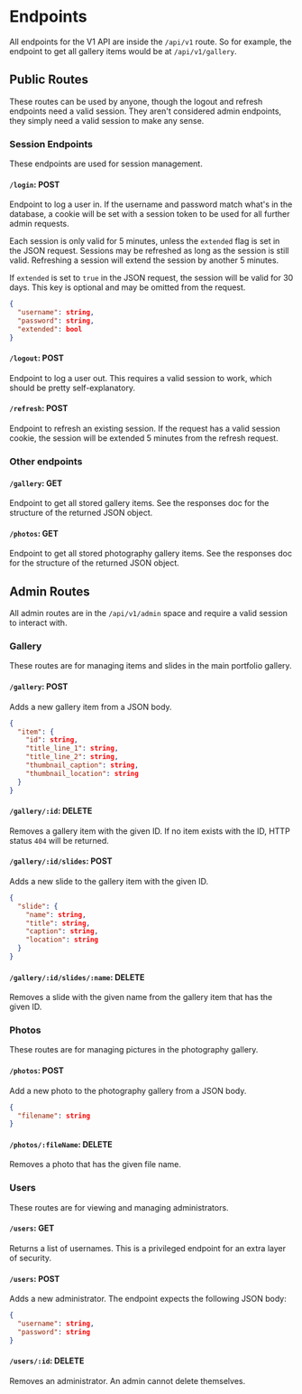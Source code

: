 # Endpoints

All endpoints for the V1 API are inside the `/api/v1` route. So for example, the endpoint to get all gallery items would be at `/api/v1/gallery`.

## Public Routes

These routes can be used by anyone, though the logout and refresh endpoints need a valid session. They aren't considered admin endpoints, they simply need a valid session to make any sense.

### Session Endpoints

These endpoints are used for session management.

#### `/login`: POST

Endpoint to log a user in. If the username and password match what's in the database, a cookie will be set with a session token to be used for all further admin requests.

Each session is only valid for 5 minutes, unless the `extended` flag is set in the JSON request. Sessions may be refreshed as long as the session is still valid. Refreshing a session will extend the session by another 5 minutes.

If `extended` is set to `true` in the JSON request, the session will be valid for 30 days. This key is optional and may be omitted from the request.

```json
{
  "username": string,
  "password": string,
  "extended": bool
}
```

#### `/logout`: POST

Endpoint to log a user out. This requires a valid session to work, which should be pretty self-explanatory.

#### `/refresh`: POST

Endpoint to refresh an existing session. If the request has a valid session cookie, the session will be extended 5 minutes from the refresh request.

### Other endpoints

#### `/gallery`: GET

Endpoint to get all stored gallery items. See the responses doc for the structure of the returned JSON object.

#### `/photos`: GET

Endpoint to get all stored photography gallery items. See the responses doc for the structure of the returned JSON object.

## Admin Routes

All admin routes are in the `/api/v1/admin` space and require a valid session to interact with.

### Gallery

These routes are for managing items and slides in the main portfolio gallery.

#### `/gallery`: POST

Adds a new gallery item from a JSON body.

```json
{
  "item": {
    "id": string,
    "title_line_1": string,
    "title_line_2": string,
    "thumbnail_caption": string,
    "thumbnail_location": string
  }
}
```

#### `/gallery/:id`: DELETE

Removes a gallery item with the given ID. If no item exists with the ID, HTTP status `404` will be returned.

#### `/gallery/:id/slides`: POST

Adds a new slide to the gallery item with the given ID.

```json
{
  "slide": {
    "name": string,
    "title": string,
    "caption": string,
    "location": string
  }
}
```

#### `/gallery/:id/slides/:name`: DELETE

Removes a slide with the given name from the gallery item that has the given ID.

### Photos

These routes are for managing pictures in the photography gallery.

#### `/photos`: POST

Add a new photo to the photography gallery from a JSON body.

```json
{
  "filename": string
}
```

#### `/photos/:fileName`: DELETE

Removes a photo that has the given file name.

### Users

These routes are for viewing and managing administrators.

#### `/users`: GET

Returns a list of usernames. This is a privileged endpoint for an extra layer of security.

#### `/users`: POST

Adds a new administrator. The endpoint expects the following JSON body:

```json
{
  "username": string,
  "password": string
}
```

#### `/users/:id`: DELETE

Removes an administrator. An admin cannot delete themselves.
